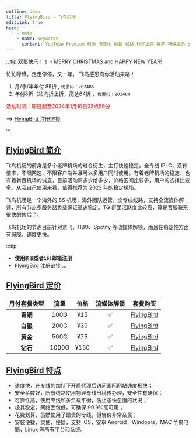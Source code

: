 ```yaml
---
outline: deep
title: FlyingBird - 飞鸟机场
editLink: true
head:
  - - meta
    - name: keywords
      content: YouTube Premium 机场 流媒体 解锁 线路 科学上网 梯子 特殊服务 出国服务 奈飞 Netflix 迪士尼 YouTube 油管 hulu 一元机场 FlyingBird Bridge the Wise HBO Max Spotify 奈飞小铺 蜜糖商店 银河录像局
---
```


:::tip 双蛋快乐！！ - MERRY CHRISTMAS and HAPPY NEW YEAR!

忙忙碌碌，走走停停，又一年。
飞鸟感恩有你活动来咯！

1. 月/季/半年付 85折 , `优惠码：202485`
2. 年付8折（站内折上折，高达64折 ，`优惠码：202480`

<font color="#FF0000"> 活动时间：即日起至2024年1月10日23点59分 </font>

==> [FlyingBird 注册链接](https://fbaff01.flyb-aff01.com/auth/register?code=RZP3)

:::

## [FlyingBird 简介](https://fbaff01.flyb-aff01.com/auth/register?code=RZP3)

飞鸟机场的前身是多个老牌机场的融合衍生，主打快速稳定，全专线 IPLC，没有倍率，不限网速，不限客户端并且可以多用户同时使用。有着老牌机场的稳定、也有着新晋机场的诚意，目前活动买多少给多少，价格区间比较多，用户的选择比较多。从我自己使用来看，值得推荐为 2022 年的稳定机场。

飞鸟机场是一个海外的 SS 机场，海外团队运营，全专线线路，支持全流媒体解锁，所有节点多服务器负载保证高速稳定。TG 群里活跃度比较高，算是客服联系很快的售后了。

飞鸟机场的节点目前针对奈飞、HBO、Spotify 等流媒体解锁，而且在稳定性方面有保障，速度更快。

:::tip

- **使用`新浪`或者`163`邮箱注册**
- [FlyingBird 注册链接](https://fbaff01.flyb-aff01.com/auth/register?code=RZP3)
  :::

## [FlyingBird 定价](https://fbaff01.flyb-aff01.com/auth/register?code=RZP3)

| 月付套餐类型 | 流量  | 价格 | 流媒体解锁 |                               套餐购买                               |
| :----------: | :---: | :--: | :--------: | :------------------------------------------------------------------: |
|   **青铜**   | 100G  | ¥15  |     ✅     | [FlyingBird](https://fbaff01.flyb-aff01.com/auth/register?code=RZP3) |
|   **白银**   | 200G  | ¥30  |     ✅     | [FlyingBird](https://fbaff01.flyb-aff01.com/auth/register?code=RZP3) |
|   **黄金**   | 500G  | ¥75  |     ✅     | [FlyingBird](https://fbaff01.flyb-aff01.com/auth/register?code=RZP3) |
|   **钻石**   | 1000G | ¥150 |     ✅     | [FlyingBird](https://fbaff01.flyb-aff01.com/auth/register?code=RZP3) |

## [FlyingBird 特点](https://fbaff01.flyb-aff01.com/auth/register?code=RZP3)

- 速度快，在专线的加持下开启代理后访问国际网站速度极快；
- 安全系数好，所有线路使用物理专线出境传办理，安全性有确保；
- 可靠性高，使用专线和多负载平衡，防止忽快忽慢的状况；
- 极其稳定，网络丢包低，可确保 99.9%高可用；
- 花费划算，虽然使用了昂贵的专线，但售价非常亲民；
- 安裝便捷、灵便、便捷，支持 iOS，安卓 Android，Windoors，MAC 苹果电脑，Linux 等所有平台和系统。
